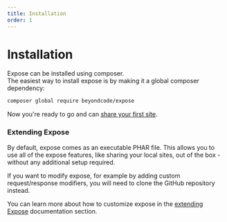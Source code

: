 ```yaml
---
title: Installation
order: 1
---
```


# Installation

Expose can be installed using composer.  
The easiest way to install expose is by making it a global composer dependency:

```bash
composer global require beyondcode/expose
```

Now you're ready to go and can [share your first site](/getting-started/share-your-first-site).

### Extending Expose

By default, expose comes as an executable PHAR file. This allows you to use all of the expose features, like sharing your local sites, out of the box - without any additional setup required.

If you want to modify expose, for example by adding custom request/response modifiers, you will need to clone the GitHub repository instead.

You can learn more about how to customize expose in the [extending Expose](/extending) documentation section.